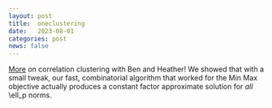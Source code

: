```yaml
---
layout: post
title:  oneclustering
date:   2023-08-01
categories: post
news: false
---
```

[More](https://arxiv.org/pdf/2308.01534.pdf) on correlation clustering with Ben and Heather! We showed that with a small tweak, our
fast, combinatorial algorithm that worked for the Min Max objective actually produces a constant factor approximate solution for *all* \ell_p norms.